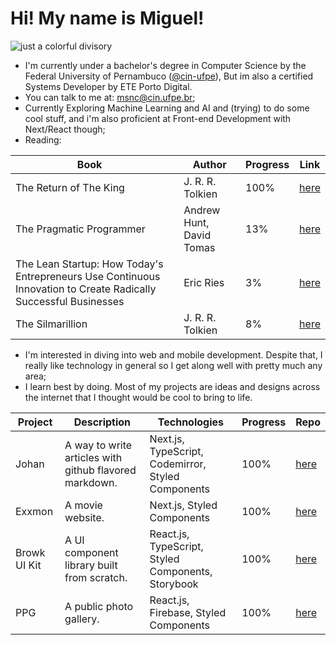 <h1>Hi! My name is Miguel!</h1>
	
![just a colorful divisory](https://i.imgur.com/waxVImv.png)
- I'm currently under a bachelor's degree in Computer Science by the Federal University of Pernambuco ([@cin-ufpe](https://github.com/cin-ufpe)), But im also a certified Systems Developer by ETE Porto Digital.
- You can talk to me at: msnc@cin.ufpe.br;
- Currently Exploring Machine Learning and AI and (trying) to do some cool stuff, and i'm also proficient at Front-end Development with Next/React though;
- Reading:

| Book                                                                                                            |     | Author                   | Progress | Link                                                                                             |
| --------------------------------------------------------------------------------------------------------------- | --- | ------------------------ | -------- | ------------------------------------------------------------------------------------------------ |
| The Return of The King                                                                                          |     | J. R. R. Tolkien         | 100%      | [here](https://www.amazon.com.br/Return-King-Being-Third-Rings/dp/054792819X)                    |
| The Pragmatic Programmer                                                                                        |     | Andrew Hunt, David Tomas | 13%      | [here](https://www.amazon.com.br/Pragmatic-Programmer-journey-mastery-Anniversary/dp/0135957052) |
| The Lean Startup: How Today's Entrepreneurs Use Continuous Innovation to Create Radically Successful Businesses |     | Eric Ries                | 3%       | [here](https://www.amazon.com.br/Lean-Startup-Entrepreneurs-Continuous-Innovation/dp/0307887898) |
| The Silmarillion                                                                                                |     | J. R. R. Tolkien         | 8%       | [here](https://www.amazon.com.br/Silmarillion-J-R-Tolkien/dp/0544338014)                         |

- I'm interested in diving into web and mobile development. Despite that, I really like technology in general so I get along well with pretty much any area;
- I learn best by doing. Most of my projects are ideas and designs across the internet that I thought would be cool to bring to life.

| Project      | Description                                            | Technologies                                       | Progress | Repo                                                       |
| ------------ | ------------------------------------------------------ | -------------------------------------------------- | -------- | ---------------------------------------------------------- |
| Johan        | A way to write articles with github flavored markdown. | Next.js, TypeScript, Codemirror, Styled Components | 100%     | [here](https://github.com/miguelsndc/johan)                |
| Exxmon       | A movie website.                                       | Next.js, Styled Components                         | 100%     | [here](https://github.com/miguelsndc/exxmon)               |
| Browk UI Kit | A UI component library built from scratch.             | React.js, TypeScript, Styled Components, Storybook | 100%     | [here](https://github.com/miguelsndc/browk-ui-kit)         |
| PPG          | A public photo gallery.                                | React.js, Firebase, Styled Components              | 100%     | [here](https://github.com/miguelsndc/public-photo-gallery) |

